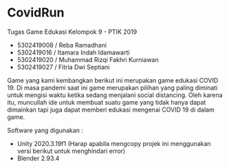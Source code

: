 # CovidRun
 Tugas Game Edukasi Kelompok 9 - PTIK 2019
 
 - 5302419008 / Reba Ramadhani
 - 5302419016 / Itamara Indah Idamawarti
 - 5302419020 / Muhammad Rizqi Fakhri Kurniawan
 - 5302419027 / Fitria Dwi Septiani
 
Game yang kami kembangkan berikut ini merupakan game edukasi COVID  19. Di masa pandemi saat ini game merupakan pilihan yang paling diminati untuk mengisi waktu ketika sedang menjalani social distancing. Oleh karena itu, muncullah ide untuk membuat suatu game yang tidak hanya dapat dimainkan tapi juga dapat memberi edukasi mengenai COVID 19 di dalam game. 

 Software yang digunakan :
 - Unity 2020.3.19f1 (Harap apabila mengcopy projek ini menggunakan versi berikut untuk menghindari error)
 - Blender 2.93.4
 


